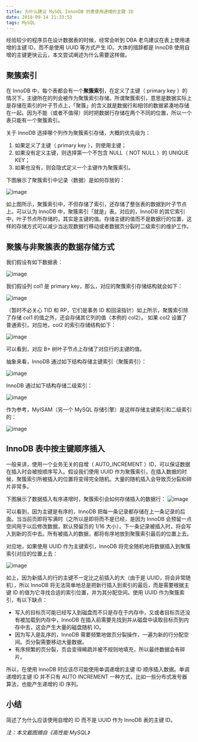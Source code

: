 ```yaml
---
title: 为什么建议 MySQL InnonDB 的表使用递增的主键 ID
date: 2018-09-14 21:33:53
tags: MySQL
---
```


经验较少的程序员在设计数据表的时候，经常会听到 DBA 老鸟建议在表上使用递增的主键 ID，而不是使用 UUID 等方式产生 ID。大体的措辞都是 InnoDB 使用自增的主键更快云云，本文尝试阐述为什么需要这样做。

## 聚簇索引

在 InnoDB 中，每个表都会有一个**聚簇索引**，在定义了主键（ primary key ）的情况下，主键所在的列会被作为聚簇索引存储。所谓聚簇索引，意思是数据实际上是存储在索引的叶子节点上，「聚簇」的含义就是数据行和相邻的数据紧凑地存储在一起。因为不能（或者不值得）同时把数据行存储在两个不同的位置，所以一个表只能有一个聚簇索引。

关于 InnoDB 选择哪个列作为聚簇索引存储，大概的优先级为：
 1. 如果定义了主键（ primary key ），则使用主键；
 2. 如果没有定义主键，则选择第一个不包含 NULL（ NOT NULL ）的 UNIQUE KEY；
 3. 如果也没有，则会隐式定义一个主键作为聚簇索引。

下图展示了聚簇索引中记录（数据）是如何存放的：

![image](https://user-images.githubusercontent.com/5506906/45551535-d71a5b00-b860-11e8-914b-ff6bba012b17.png)

如上图所示，聚簇索引中，不但存储了索引，还存储了整张表的数据到叶子节点上。可以认为 InnoDB 中，聚簇索引「就是」表。对应的，InnoDB 的其它索引中，叶子节点所存储的，其实是主键的值。存储主键的值而不是数据行的位置，这样的存储方式可以减少当出现数据行移动或者数据页分裂时二级索引的维护工作。

## 聚簇与非聚簇表的数据存储方式

我们假设有如下数据表：

![image](https://user-images.githubusercontent.com/5506906/45552024-2614c000-b862-11e8-8009-4ec017ee5645.png)

我们假设列 col1 是 primary key，那么，对应的聚簇索引存储结构就会如下：

![image](https://user-images.githubusercontent.com/5506906/45552432-83f5d780-b863-11e8-987f-03913bcceb9e.png)

（暂时不必关心 TID 和 RP，它们是事务 ID 和回滚指针）如上所示，聚簇索引除了存储 col1 的值之外，还会存储其它列的值（本例的 col2）。
如果 col2 设置了普通索引，对应地，col2 的索引存储结构如下：

![image](https://user-images.githubusercontent.com/5506906/45552536-cd462700-b863-11e8-937d-777ee488ba49.png)

可以看到，对应 B+ 树叶子节点上存储了对应行的主键的值。

抽象来看，InnoDB 通过如下结构存储主键索引（聚簇索引）：

![image](https://user-images.githubusercontent.com/5506906/45552757-8a388380-b864-11e8-8cf6-ad0c46847e58.png)

InnoDB 通过如下结构存储二级索引：

![image](https://user-images.githubusercontent.com/5506906/45552771-915f9180-b864-11e8-8b3a-93da00f27aa7.png)

作为参考，MyISAM（另一个 MySQL 存储引擎）是这样存储主键索引和二级索引的：

![image](https://user-images.githubusercontent.com/5506906/45552785-97ee0900-b864-11e8-8471-3bee5dd3a93e.png)

## InnoDB 表中按主键顺序插入

一般来讲，使用一个业务无关的自增（ AUTO_INCREMENT ）ID，可以保证数据在插入时会被按顺序写入。假设我们使用 UUID 作为聚簇索引，在插入数据的时候，聚簇索引所被插入的位置将变得完全随机。大量的随机插入会导致页分裂和碎片非常多。

下图展示了数据插入有序递增时，聚簇索引会如何存储插入的数据行：
![image](https://user-images.githubusercontent.com/5506906/45553171-c1f3fb00-b865-11e8-8175-2bb1a4562003.png)

可以看到，因为主键是有序的，InnoDB 把每一条记录都存储在上一条记录的后面。当当前页即将写满时（之所以是即将而不是已经，是因为 InnoDB 会预留一点空间用于以后修改数据，默认预留页的 1/16 大小），下一条记录被插入时，将会写入到新的页中去。所有被插入的数据，都将有序地放到聚簇索引最后的位置上去。

对应地，如果使用 UUID 作为主键索引，InnoDB 将完全随机地将数据插入到聚簇索引对应的位置上去：

![image](https://user-images.githubusercontent.com/5506906/45553481-97ef0880-b866-11e8-88e5-441043983a2e.png)

如上，因为新插入的行的主键不一定比之前插入的大（由于是 UUID，将会非常随机），所以 InnoDB 将无法简单地总是把新行插入到索引的最后，而是需要根据主键 ID 的值为它寻找合适的索引位置，并为其分配空间。使用 UUID 作为聚簇索引，有以下缺点：

 - 写入的目标页可能已经写入到磁盘而不只是存在于内存中，又或者目标页还没有被加载到内存中，InnoDB 在插入前需要先找到并从磁盘中读取目标页到内存中去，这会产生大量的磁盘随机 IO。
 - 因为写入是乱序的，InnoDB 需要频繁地做页分裂操作，一遍为新的行分配空间。页分裂需要移动大量数据。
 - 有序频繁的页分裂，页会变得稀疏并被不规则地填充，所以最终数据会有碎片。

所以，在使用 InnoDB 时应该尽可能使用单调递增的主键 ID 顺序插入数据。单调递增的主键 ID 并不只有 AUTO INCREMENT 一种方式，比如一些分布式发号器算法，也能产生递增的 ID 序列。

## 小结

简述了为什么应该使用自增的 ID 而不是 UUID 作为 InnoDB 表的主键 ID。

*注：本文截图摘自《高性能 MySQL》*
